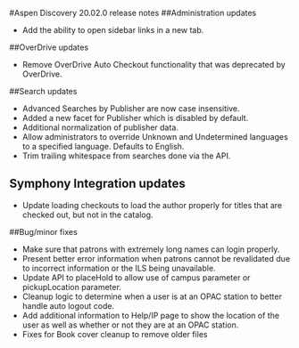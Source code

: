 #Aspen Discovery 20.02.0 release notes
##Administration updates
- Add the ability to open sidebar links in a new tab.

##OverDrive updates
- Remove OverDrive Auto Checkout functionality that was deprecated by OverDrive.

##Search updates
- Advanced Searches by Publisher are now case insensitive.
- Added a new facet for Publisher which is disabled by default.
- Additional normalization of publisher data.
- Allow administrators to override Unknown and Undetermined languages to a specified language. Defaults to English. 
- Trim trailing whitespace from searches done via the API.

## Symphony Integration updates
- Update loading checkouts to load the author properly for titles that are checked out, but not in the catalog.  

##Bug/minor fixes
- Make sure that patrons with extremely long names can login properly.
- Present better error information when patrons cannot be revalidated due to incorrect information or the ILS being unavailable.
- Update API to placeHold to allow use of campus parameter or pickupLocation parameter.
- Cleanup logic to determine when a user is at an OPAC station to better handle auto logout code.
- Add additional information to Help/IP page to show the location of the user as well as whether or not they are at an OPAC station.
- Fixes for Book cover cleanup to remove older files

